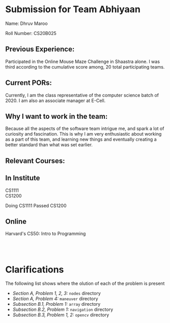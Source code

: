 Submission for Team Abhiyaan
============================

Name:
Dhruv Maroo

Roll Number:
CS20B025

Previous Experience:
-------------------
Participated in the Online Mouse Maze Challenge in Shaastra alone. I was third according to the cumulative score among, 20 total participating teams.


Current PORs:
-------------
Currently, I am the class representative of the computer science batch of 2020. I am also an associate manager at E-Cell.


Why I want to work in the team:
------------------------------
Because all the aspects of the software team intrigue me, and spark a lot of curiosity and fascination. This is why I am very enthusiastic about working as a part of this team, and learning new things and eventually creating a better standard than what was set earlier.


Relevant Courses:
----------------
In Institute
------------
CS1111\
CS1200

Doing CS1111
Passed CS1200

Online
------
Harvard's CS50: Intro to Programming

<br></br>

Clarifications
============================

The following list shows where the olution of each of the problem is present

  - *Section A, Problem 1, 2, 3:* `nodes` directory
  - *Section A, Problem 4:* `maneuver` directory
  - *Subsection B.1, Problem 1:* `array` directory
  - *Subsection B.2, Problem 1:* `navigation` directory
  - *Subsection B.3, Problem 1, 2:* `opencv` directory
